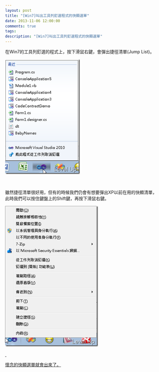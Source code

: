 ```yaml
---
layout: post
title: "[Win7]叫出工具列釘選程式的快顯選單"
date: 2013-11-06 12:00:00
comments: true
tags: 
description: "[Win7]叫出工具列釘選程式的快顯選單"
---
```

<p>在Win7的工具列釘選的程式上，按下滑鼠右鍵，會彈出捷徑清單(Jump List)。</p>  <p><img style="border-bottom: 0px; border-left: 0px; display: inline; border-top: 0px; border-right: 0px" title="image" border="0" alt="image" src="\images\posts\7b747a91-a478-420c-8d14-b5cfda3d3a35\image_thumb.png" width="244" height="374" /></a> </p>  <p> </p>  <p>雖然捷徑清單很好用，但有的時候我們仍會有想要彈出XP以前在用的快顯清單，此時我們可以按住鍵盤上的Shift鍵，再按下滑鼠右鍵。</p>  <p><a href="http://files.dotblogs.com.tw/larrynung/1004/Win7_9D8D/image_4.png"><img style="border-bottom: 0px; border-left: 0px; display: inline; border-top: 0px; border-right: 0px" title="image" border="0" alt="image" src="\images\posts\7b747a91-a478-420c-8d14-b5cfda3d3a35\image_thumb_1.png" width="303" height="457" /> </p>  <p> </p>  <p>懷念的快顯選單就會出來了。</p>